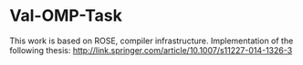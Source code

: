 # Val-OMP-Task
This work is based on ROSE, compiler infrastructure.
Implementation of the following thesis:
http://link.springer.com/article/10.1007/s11227-014-1326-3
